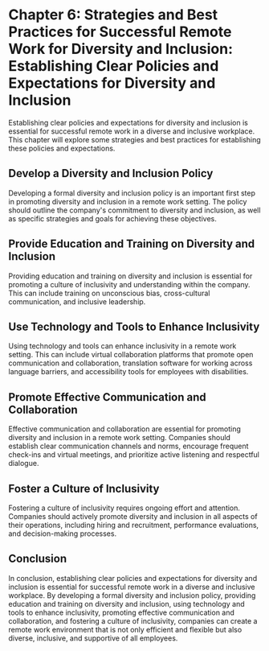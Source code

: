 Chapter 6: Strategies and Best Practices for Successful Remote Work for Diversity and Inclusion: Establishing Clear Policies and Expectations for Diversity and Inclusion
=========================================================================================================================================================================

Establishing clear policies and expectations for diversity and inclusion is essential for successful remote work in a diverse and inclusive workplace. This chapter will explore some strategies and best practices for establishing these policies and expectations.

Develop a Diversity and Inclusion Policy
----------------------------------------

Developing a formal diversity and inclusion policy is an important first step in promoting diversity and inclusion in a remote work setting. The policy should outline the company's commitment to diversity and inclusion, as well as specific strategies and goals for achieving these objectives.

Provide Education and Training on Diversity and Inclusion
---------------------------------------------------------

Providing education and training on diversity and inclusion is essential for promoting a culture of inclusivity and understanding within the company. This can include training on unconscious bias, cross-cultural communication, and inclusive leadership.

Use Technology and Tools to Enhance Inclusivity
-----------------------------------------------

Using technology and tools can enhance inclusivity in a remote work setting. This can include virtual collaboration platforms that promote open communication and collaboration, translation software for working across language barriers, and accessibility tools for employees with disabilities.

Promote Effective Communication and Collaboration
-------------------------------------------------

Effective communication and collaboration are essential for promoting diversity and inclusion in a remote work setting. Companies should establish clear communication channels and norms, encourage frequent check-ins and virtual meetings, and prioritize active listening and respectful dialogue.

Foster a Culture of Inclusivity
-------------------------------

Fostering a culture of inclusivity requires ongoing effort and attention. Companies should actively promote diversity and inclusion in all aspects of their operations, including hiring and recruitment, performance evaluations, and decision-making processes.

Conclusion
----------

In conclusion, establishing clear policies and expectations for diversity and inclusion is essential for successful remote work in a diverse and inclusive workplace. By developing a formal diversity and inclusion policy, providing education and training on diversity and inclusion, using technology and tools to enhance inclusivity, promoting effective communication and collaboration, and fostering a culture of inclusivity, companies can create a remote work environment that is not only efficient and flexible but also diverse, inclusive, and supportive of all employees.
